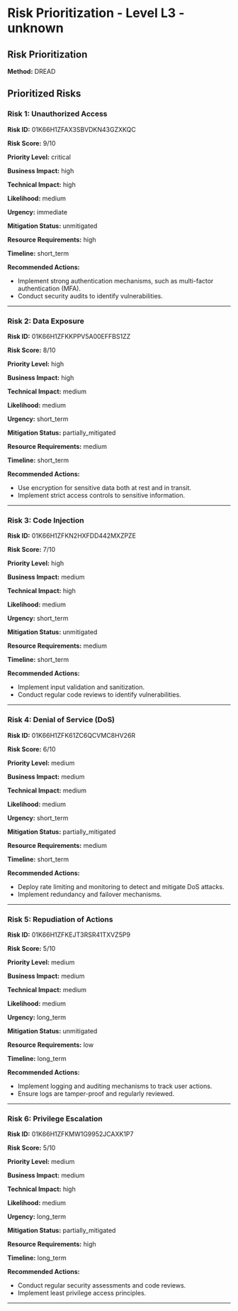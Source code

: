 # Risk Prioritization - Level L3 - unknown

## Risk Prioritization

**Method:** DREAD

## Prioritized Risks

### Risk 1: Unauthorized Access

**Risk ID:** 01K66H1ZFAX3SBVDKN43GZXKQC

**Risk Score:** 9/10

**Priority Level:** critical

**Business Impact:** high

**Technical Impact:** high

**Likelihood:** medium

**Urgency:** immediate

**Mitigation Status:** unmitigated

**Resource Requirements:** high

**Timeline:** short_term

**Recommended Actions:**
- Implement strong authentication mechanisms, such as multi-factor authentication (MFA).
- Conduct security audits to identify vulnerabilities.

---

### Risk 2: Data Exposure

**Risk ID:** 01K66H1ZFKKPPV5A00EFFBS1ZZ

**Risk Score:** 8/10

**Priority Level:** high

**Business Impact:** high

**Technical Impact:** medium

**Likelihood:** medium

**Urgency:** short_term

**Mitigation Status:** partially_mitigated

**Resource Requirements:** medium

**Timeline:** short_term

**Recommended Actions:**
- Use encryption for sensitive data both at rest and in transit.
- Implement strict access controls to sensitive information.

---

### Risk 3: Code Injection

**Risk ID:** 01K66H1ZFKN2HXFDD442MXZPZE

**Risk Score:** 7/10

**Priority Level:** high

**Business Impact:** medium

**Technical Impact:** high

**Likelihood:** medium

**Urgency:** short_term

**Mitigation Status:** unmitigated

**Resource Requirements:** medium

**Timeline:** short_term

**Recommended Actions:**
- Implement input validation and sanitization.
- Conduct regular code reviews to identify vulnerabilities.

---

### Risk 4: Denial of Service (DoS)

**Risk ID:** 01K66H1ZFK61ZC6QCVMC8HV26R

**Risk Score:** 6/10

**Priority Level:** medium

**Business Impact:** medium

**Technical Impact:** medium

**Likelihood:** medium

**Urgency:** short_term

**Mitigation Status:** partially_mitigated

**Resource Requirements:** medium

**Timeline:** short_term

**Recommended Actions:**
- Deploy rate limiting and monitoring to detect and mitigate DoS attacks.
- Implement redundancy and failover mechanisms.

---

### Risk 5: Repudiation of Actions

**Risk ID:** 01K66H1ZFKEJT3RSR41TXVZ5P9

**Risk Score:** 5/10

**Priority Level:** medium

**Business Impact:** medium

**Technical Impact:** medium

**Likelihood:** medium

**Urgency:** long_term

**Mitigation Status:** unmitigated

**Resource Requirements:** low

**Timeline:** long_term

**Recommended Actions:**
- Implement logging and auditing mechanisms to track user actions.
- Ensure logs are tamper-proof and regularly reviewed.

---

### Risk 6: Privilege Escalation

**Risk ID:** 01K66H1ZFKMW1G9952JCAXK1P7

**Risk Score:** 5/10

**Priority Level:** medium

**Business Impact:** medium

**Technical Impact:** high

**Likelihood:** medium

**Urgency:** long_term

**Mitigation Status:** partially_mitigated

**Resource Requirements:** high

**Timeline:** long_term

**Recommended Actions:**
- Conduct regular security assessments and code reviews.
- Implement least privilege access principles.

---

